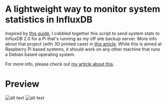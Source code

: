 # A lightweight way to monitor system statistics in InfluxDB

Inspired by [this guide](https://simonhearne.com/2020/pi-metrics-influx/), I cobbled together this script to send system stats to InfluxDB 2.0 for a Pi that's running as my off site backup server. More info about that project (with 3D printed case) in [this article](https://tristam.ie/2023/140/). While this is aimed at Raspberry Pi based systems, it should work on any other machine that runs a Debian based operating system.

For more info, please check out [my article about this](https://tristam.ie/2023/28/).

# Preview
![alt text](https://i.imgur.com/V0Qfcrn.jpeg)
![alt text](https://i.imgur.com/aipiUSs.png)
